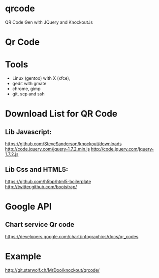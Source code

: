 qrcode
======

QR Code Gen with JQuery and KnockoutJs

# Qr Code

# Tools
- Linux (gentoo) with X (xfce),
- gedit with gmate
- chrome, gimp
- git, scp and ssh

# Download List for QR Code
## Lib Javascript:

https://github.com/SteveSanderson/knockout/downloads
http://code.jquery.com/jquery-1.7.2.min.js
http://code.jquery.com/jquery-1.7.2.js

## Lib Css and HTML5:
https://github.com/h5bp/html5-boilerplate
http://twitter.github.com/bootstrap/

# Google API
## Chart service Qr code
https://developers.google.com/chart/infographics/docs/qr_codes

# Example
http://git.starwolf.ch/MrDoo/knockout/qrcode/
